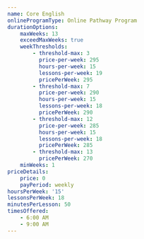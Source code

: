 ```yaml
---
name: Core English
onlineProgramType: Online Pathway Program
durationOptions:
    maxWeeks: 13
    exceedMaxWeeks: true
    weekThresholds:
        - threshold-max: 3
          price-per-week: 295
          hours-per-week: 15
          lessons-per-week: 19
          pricePerWeek: 295
        - threshold-max: 7
          price-per-week: 290
          hours-per-week: 15
          lessons-per-week: 18
          pricePerWeek: 290
        - threshold-max: 12
          price-per-week: 285
          hours-per-week: 15
          lessons-per-week: 18
          pricePerWeek: 285
        - threshold-max: 13
          pricePerWeek: 270
    minWeeks: 1
priceDetails:
    price: 0
    payPeriod: weekly
hoursPerWeek: '15'
lessonsPerWeek: 18
minutesPerLesson: 50
timesOffered:
    - 6:00 AM
    - 9:00 AM
---
```

